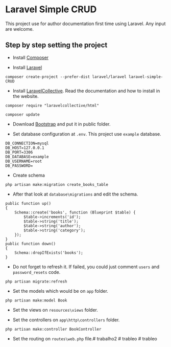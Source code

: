 # Laravel Simple CRUD

This project use for author documentation first time using Laravel. Any input are welcome.

## Step by step setting the project

- Install [Composer](https://getcomposer.org/download/)

- Install [Laravel](https://laravel.com/) 
````
composer create-project --prefer-dist laravel/laravel laravel-simple-CRUD
````

- Install [LaravelCollective](https://laravelcollective.com/). Read the documentation and how to install in the website.
````
composer require "laravelcollective/html"

composer update
````

- Download [Bootstrap](http://getbootstrap.com/docs/4.0/getting-started/download/) and put it in public folder.


- Set database configuration at `.env`. This project use `example` database.
````
DB_CONNECTION=mysql
DB_HOST=127.0.0.1
DB_PORT=3306
DB_DATABASE=example
DB_USERNAME=root
DB_PASSWORD=
````

- Create schema
````
php artisan make:migration create_books_table
````

- After that look at `database\migrations` and edit the schema.
````
public function up()
{
    Schema::create('books', function (Blueprint $table) {
        $table->increments('id');
        $table->string('title');
        $table->string('author');
        $table->string('category');
    });
}
public function down()
{
    Schema::dropIfExists('books');
}
````

- Do not forget to refresh it. If failed, you could just comment `users` and `password_resets` code.
````
php artisan migrate:refresh
````

- Set the models which would be on `app` folder.
````
php artisan make:model Book
````

- Set the views on `resources\views` folder.


- Set the controllers on `app\http\controllers` folder.
````
php artisan make:controller BookController
````

- Set the routing on `routes\web.php` file.#   t r a b a l h o 2  
 #   t r a b l e o  
 #   t r a b l e o  
 